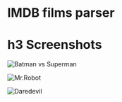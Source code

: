 # IMDB films parser

# h3 Screenshots

![Batman vs Superman](http://s8.hostingkartinok.com/uploads/images/2016/09/68d69b60672089c779ef10951006cf86.jpg)

![Mr.Robot](http://s8.hostingkartinok.com/uploads/images/2016/09/9fcef4d7a61cb96535a7fedee368666c.jpg)

![Daredevil](http://s8.hostingkartinok.com/uploads/images/2016/09/939faae2744271cb89547bef6fddbaa0.jpg)